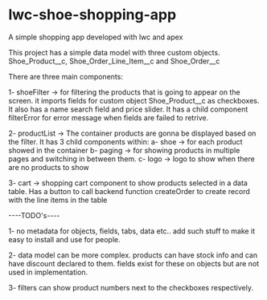 # lwc-shoe-shopping-app

A simple shopping app developed with lwc and apex

This project has a simple data model with three custom objects. Shoe_Product__c, Shoe_Order_Line_Item__c and Shoe_Order__c 

There are three main components:

1- shoeFilter -> for filtering the products that is going to appear on the screen. it imports fields for custom object Shoe_Product__c as checkboxes. It also has a name search field and price slider. It has a child component filterError for error message when fields are failed to retrive.

2- productList -> The container products are gonna be displayed based on the filter. It has 3 child components within: 
  a- shoe -> for each product showed in the container
  b- paging -> for showing products in multiple pages and switching in between them.
  c- logo -> logo to show when there are no products to show

3- cart -> shopping cart component to show products selected in a data table. Has a button to call backend function createOrder to create record with the line items in the table


----TODO's----

1- no metadata for objects, fields, tabs, data etc.. add such stuff to make it easy to install and use for people.


2- data model can be more complex. products can have stock info and can have discount declared to them. fields exist for these on objects but are not used in implementation.


3- filters can show product numbers next to the checkboxes respectively.





